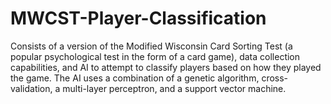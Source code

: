 # MWCST-Player-Classification
Consists of a version of the Modified Wisconsin Card Sorting Test (a popular psychological test in the form of a card game), data collection capabilities, and AI to attempt to classify players based on how they played the game. The AI uses a combination of a genetic algorithm, cross-validation, a multi-layer perceptron, and a support vector machine.
